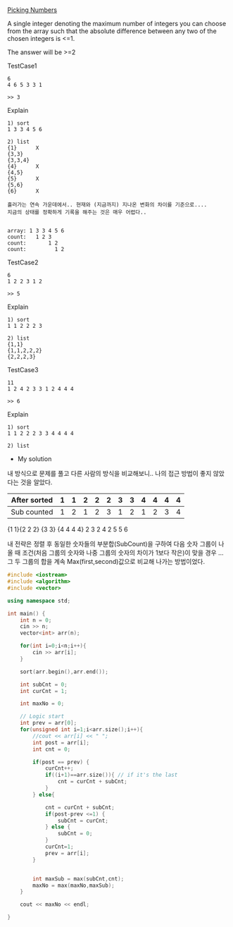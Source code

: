#


[Picking Numbers](https://www.hackerrank.com/contests/101hack44/challenges/picking-numbers)

A single integer denoting the maximum number of integers you can choose from the array 
such that the absolute difference between any two of the chosen integers is <=1.

The answer will be >=2



TestCase1
```
6
4 6 5 3 3 1

>> 3
```
Explain
```
1) sort
1 3 3 4 5 6

2) list
{1}      X
{3,3}
{3,3,4}
{4}      X
{4,5}
{5}      X
{5,6}
{6}      X

흘러가는 연속 가운데에서.. 현재와 (지금까지) 지나온 변화의 차이를 기준으로....
지금의 상태를 정확하게 기록을 해주는 것은 매우 어렵다..


array: 1 3 3 4 5 6
count:   1 2 3
count:       1 2
count:         1 2

```


TestCase2
```
6
1 2 2 3 1 2

>> 5
```

Explain
```
1) sort
1 1 2 2 2 3

2) list
{1,1}
{1,1,2,2,2}
{2,2,2,3}
```


TestCase3
```
11
1 2 4 2 3 3 1 2 4 4 4 

>> 6
```
Explain
```
1) sort
1 1 2 2 2 3 3 4 4 4 4

2) list

```

* My solution

내 방식으로 문제를 풀고 다른 사람의 방식을 비교해보니.. 나의 접근 방법이 좋지 않았다는 것을 알았다.

|After sorted| 1  | 1  | 2  | 2  |  2 |  3 | 3  | 4  | 4  | 4  |  4 |
| -----------|---:|---:|---:|---:|---:|---:|---:|---:|---:|---:|---:|
|Sub counted |  1 | 2  | 1  | 2  | 3  | 1  | 2  | 1  | 2  | 3  | 4  |

{1 1}{2 2 2} {3 3} {4 4 4 4}
  2       3      2        4
  2       5      5        6

내 전략은 정렬 후 동일한 숫자들의 부분합(SubCount)을 구하여 다음 숫자 그룹이 나올 때
조건(처음 그룹의 숫자와 나중 그룹의 숫자의 차이가 1보다 작은)이 맞을 경우 ...
그 두 그룹의 합을 계속 Max(first,second)값으로 비교해 나가는 방법이었다.


```cpp
#include <iostream>
#include <algorithm>
#include <vector>

using namespace std;

int main() {
	int n = 0;
	cin >> n;
	vector<int> arr(n);

	for(int i=0;i<n;i++){
		cin >> arr[i];
	}

	sort(arr.begin(),arr.end());

	int subCnt = 0;
	int curCnt = 1;

	int maxNo = 0;

	// Logic start
	int prev = arr[0];
	for(unsigned int i=1;i<arr.size();i++){
		//cout << arr[i] << " ";
		int post = arr[i];
		int cnt = 0;

		if(post == prev) {
			curCnt++;
			if((i+1)==arr.size()){ // if it's the last
				cnt = curCnt + subCnt;
			}
		} else{

			cnt = curCnt + subCnt;
			if(post-prev <=1) {
				subCnt = curCnt;
			} else {
				subCnt = 0;
			}
			curCnt=1;
			prev = arr[i];
		}


		int maxSub = max(subCnt,cnt);
		maxNo = max(maxNo,maxSub);
	}

	cout << maxNo << endl;

}

```



